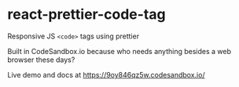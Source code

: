 # react-prettier-code-tag
Responsive JS `<code>` tags using prettier

Built in CodeSandbox.io because who needs anything besides a web browser these days?

Live demo and docs at https://9oy846qz5w.codesandbox.io/
